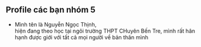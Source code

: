 <h2>Profile các bạn nhóm 5</h2>
<ul>
        <li class="rainbow-text">Mình tên là Nguyễn Ngọc Thịnh,</li> hiện đang theo học tại ngôi trường THPT CHuyên Bến Tre, mình rất hân hạnh được giới với tất cả mọi người về bản thân mình</li>
        </ul>
    <script>
        // JavaScript để tạo hiệu ứng chuyển màu cầu vồng
        const rainbowText = document.querySelectorAll('.rainbow-text');

        rainbowText.forEach(text => {
            let hue = 0;
            const interval = setInterval(() => {
                hue++;
                if (hue >= 360) {
                    hue = 0;
                }
                text.style.color = `hsl(${hue}, 100%, 50%)`;
            }, 20);
        });
    </script>
    <image src="1.jpg">
 <li class="rainbow-text">Thông tin cá nhân</li>
        <ol class="rainbow-text">
            <li>Họ và tên: Nguyễn Ngọc Thịnh</li>
            <li>Trường trung học phổ thông Chuyên Bến Tre</li>
            <li>Lớp: 12 Lý</li>
            <li>Giới tính: Nam</li> 
            <li>Cân nặng: 68kg</li>
            <li>Chiều cao: 1,8m</li>
        </ol>
        <li class="rainbow-text">Nguyện vọng tương lai</li>
        <ol class="rainbow-text">
            <li>Khối thi là Khoa học tự nhiên</li>
            <li>Nguyện vọng 1 là Đại học Bách Khoa</li>
        </ol>
    </ul>
    <script>
        // JavaScript để tạo hiệu ứng chuyển màu cầu vồng
        const rainbowText = document.querySelectorAll('.rainbow-text');

        rainbowText.forEach(text => {
            let hue = 0;
            const interval = setInterval(() => {
                hue++;
                if (hue >= 360) {
                    hue = 0;
                }
                text.style.color = `hsl(${hue}, 100%, 50%)`;
            }, 20);
        });
    </script>
